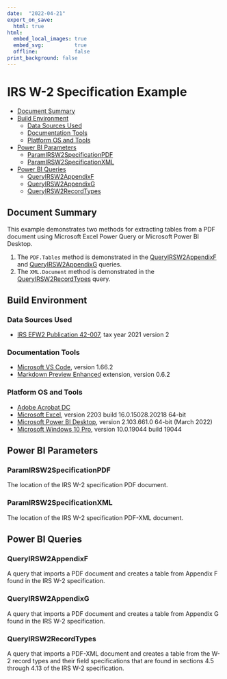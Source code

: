 ```yaml
---
date:  "2022-04-21"
export_on_save:
  html: true
html:
  embed_local_images: true
  embed_svg:          true
  offline:            false
print_background: false
---
```


# IRS W-2 Specification Example

<!-- @import "[TOC]" {cmd="toc" depthFrom=2 depthTo=6 orderedList=false} -->

<!-- code_chunk_output -->

- [Document Summary](#document-summary)
- [Build Environment](#build-environment)
  - [Data Sources Used](#data-sources-used)
  - [Documentation Tools](#documentation-tools)
  - [Platform OS and Tools](#platform-os-and-tools)
- [Power BI Parameters](#power-bi-parameters)
  - [ParamIRSW2SpecificationPDF](#paramirsw2specificationpdf)
  - [ParamIRSW2SpecificationXML](#paramirsw2specificationxml)
- [Power BI Queries](#power-bi-queries)
  - [QueryIRSW2AppendixF](#queryirsw2appendixf)
  - [QueryIRSW2AppendixG](#queryirsw2appendixg)
  - [QueryIRSW2RecordTypes](#queryirsw2recordtypes)

<!-- /code_chunk_output -->

## Document Summary

This example demonstrates two methods for extracting tables from a PDF document using Microsoft Excel Power Query or Microsoft Power BI Desktop.

1. The `PDF.Tables` method is demonstrated in the [QueryIRSW2AppendixF](#queryirsw2appendixf) and [QueryIRSW2AppendixG](#queryirsw2appendixg) queries.
1. The `XML.Document` method is demonstrated in the [QueryIRSW2RecordTypes](#queryirsw2recordtypes) query.

## Build Environment

### Data Sources Used

- [IRS EFW2 Publication 42-007](https://www.socialsecurity.gov/employer/efw/21efw2.pdf), tax year 2021 version 2

### Documentation Tools

- [Microsoft VS Code](https://code.visualstudio.com/), version 1.66.2
- [Markdown Preview Enhanced](https://marketplace.visualstudio.com/items?itemName=shd101wyy.markdown-preview-enhanced) extension, version 0.6.2

### Platform OS and Tools

- [Adobe Acrobat DC](https://www.adobe.com/acrobat.html)
- [Microsoft Excel](https://www.microsoft.com/en-us/microsoft-365/excel), version 2203 build 16.0.15028.20218 64-bit
- [Microsoft Power BI Desktop](https://powerbi.microsoft.com/en-us/desktop/), version 2.103.661.0 64-bit (March 2022)
- [Microsoft Windows 10 Pro](https://www.microsoft.com/en-us/windowsforbusiness/windows-10-pro), version 10.0.19044 build 19044

## Power BI Parameters

### ParamIRSW2SpecificationPDF

The location of the IRS W-2 specification PDF document.

### ParamIRSW2SpecificationXML

The location of the IRS W-2 specification PDF-XML document.

## Power BI Queries

### QueryIRSW2AppendixF

A query that imports a PDF document and creates a table from Appendix F found in the IRS W-2 specification.

### QueryIRSW2AppendixG

A query that imports a PDF document and creates a table from Appendix G found in the IRS W-2 specification.

### QueryIRSW2RecordTypes

A query that imports a PDF-XML document and creates a table from the W-2 record types and their field specifications that are found in sections 4.5 through 4.13 of the IRS W-2 specification.
